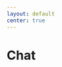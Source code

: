 ```yaml
---
layout: default
center: true
---
```


# Chat

<div class="arena-chat" data-publisher="cs50" data-chatroom="7tex" data-position="in-page"></div><script async src="https://go.arena.im/public/js/arenachatlib.js?p=cs50&e=7tex"></script>

